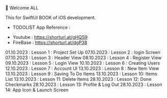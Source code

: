 👋 Welcome ALL 

This for SwiftUI BOOK of iOS development. 
* TODOLIST App
Reference : 
- Youtube  : https://shorturl.at/gHQS9
- FireBase :  https://shorturl.at/dgP38

01.10.2023 : Lesson 1 : Project Set Up
07.10.2023 : Lesson 2 : login Screen
07.10.2023 : Lesson 3 : Header View
08.10.2023 : Lesson 4 : Register View
09.10.2023 : Lesson 5 : Login View
10.10.2023 : Lesson 6 : Creating Users
12.10.2023 : Lesson 7 : Account UI
13.10.2023 : Lesson 8 : New Item View
13.10.2023 : Lesson 9 : Saving To Do Items
13.10.2023 : Lesson 10: Items List
13.10.2023 : Lesson 11: Delete Items
28.10.2023 : Lesson 12: Done Checkmarks
28.10.2023 : Lesson 13: Profile & Log Out
28.10.2023 : Lesson 14: App Icon & Launch Screen 
